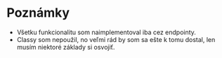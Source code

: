 # Poznámky

- Všetku funkcionalitu som naimplementoval iba cez endpointy.
- Classy som nepoužil, no veľmi rád by som sa ešte k tomu dostal, len musím niektoré základy si osvojiť.







